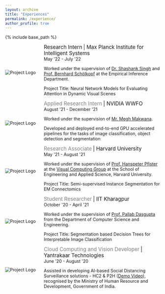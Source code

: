```yaml
---
layout: archive
title: "Experiences"
permalink: /experience/
author_profile: true
---
```


{% include base_path %}

<div style="display: flex; align-items: center;"> 
    <div style="flex: 1;"> 
        <img src="https://karan-uppal3.github.io/images/mpi.jpg" alt="Project Logo">
    </div> 
    <div style="flex: 3;"> 
        <papertitle><big>Research Intern</big> </papertitle> <papertitle ><big> | Max Planck Institute for Intelligent Systems</big></papertitle>
        <br>
        May '22 - July '22
        <br>
        <p>Worked under the supervision of <a href="https://sss1.github.io/" target="_blank">Dr. Shashank Singh</a> and <a href="https://is.mpg.de/~bs" target="_blank">Prof. Bernhard Schölkopf</a> at the Empirical Inference Department.</p>
        <p>Project Title: Neural Network Models for Evaluating Attention in Dynamic Visual Scenes</p>
    </div> 
</div>

<div style="display: flex; align-items: center;"> 
    <div style="flex: 1;"> 
        <img src="https://karan-uppal3.github.io/images/nvidia.png" alt="Project Logo">
    </div> 
    <div style="flex: 3;"> 
        <papertitle style="color:gray"><big>Applied Research Intern</big> </papertitle> <papertitle ><big> | NVIDIA WWFO</big></papertitle>
        <br>
        August '21 - December '21
        <br>
        <p>Worked under the supervision of <a href="https://www.linkedin.com/in/megh-makwana-4a378a147/"  target="_blank">Mr. Megh Makwana</a>.</p>
        <p>Developed and deployed end-to-end GPU accelerated pipelines for the tasks of image classification, object detection and segmentation</p>
    </div> 
</div>

<div style="display: flex; align-items: center;"> 
    <div style="flex: 1;"> 
        <img src="https://karan-uppal3.github.io/images/harvard.png" alt="Project Logo">
    </div> 
    <div style="flex: 3;"> 
        <papertitle style="color:gray"><big>Research Associate</big> </papertitle> <papertitle ><big> | Harvard University</big></papertitle>
        <br>
        May '21 - August '21
        <br>
        <p>Worked under the supervision of 
            <a href="https://vcg.seas.harvard.edu/people/hanspeter-pfister">Prof. Hanspeter Pfister</a> 
            at the 
            <a href="https://vcg.seas.harvard.edu/">Visual Computing Group</a>
            at the School of Engineering and Applied Science, Harvard University.
        </p>
        <p>
            Project Title: Semi-supervised Instance Segmentation for EM Connectomics
        </p>
    </div> 
</div>

<div style="display: flex; align-items: center;"> 
    <div style="flex: 1;"> 
        <img src="https://karan-uppal3.github.io/images/kgp.png" alt="Project Logo">
    </div> 
    <div style="flex: 3;"> 
        <papertitle style="color:gray"><big>Student Researcher</big> </papertitle> <papertitle><big> | IIT Kharagpur</big></papertitle>
        <br>
        October '20 - April '21
        <br>
        <p>
            Worked under the supervision of
                <a href="https://cse.iitkgp.ac.in/~pallab/">Prof. Pallab Dasgupta</a>
            from the Department of Computer Science and Engineering.
        </p>
        <p>
            Project Title: Segmentation based Decision Trees for Interpretable Image Classification
        </p>
    </div> 
</div>

<div style="display: flex; align-items: center;"> 
    <div style="flex: 1;"> 
        <img src="https://karan-uppal3.github.io/images/yantrakaar.jpg" alt="Project Logo">
    </div> 
    <div style="flex: 3;"> 
        <papertitle style="color:gray"><big>Cloud Computing and Vision Developer</big> </papertitle> <papertitle><big> | Yantrakaar Technologies</big></papertitle>
        <br>
        June '20 - August '20
        <br>
        <p>Assisted in developing AI-based Social Distancing Surveillance solutions - HC2 & P2H (<a href="https://youtu.be/ay9fZahcSFI">Demo Video</a>), recognised by the Ministry of Human Resource and Development, Government of India. </p>
    </div> 
</div>